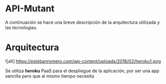 # API-Mutant

A continuación se hace una breve descripción de la arquitectura utilizada y las tecnologias.

# Arquitectura

![alt] https://estebanromero.com/wp-content/uploads/2018/02/heroku1.png

Se utiliza **heroku** PaaS para el despliegue de la aplicación, por ser una app sencilla pero que al mismo tiempo
necesita 
